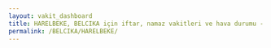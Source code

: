 ```yaml
---
layout: vakit_dashboard
title: HARELBEKE, BELCIKA için iftar, namaz vakitleri ve hava durumu - ilçe/eyalet seç
permalink: /BELCIKA/HARELBEKE/
---
```


<script type="text/javascript">
  var GLOBAL_COUNTRY = 'BELCIKA';
  var GLOBAL_CITY = 'HARELBEKE';
  var GLOBAL_STATE = '';
  var lat = 72;
  var lon = 21;
</script>
